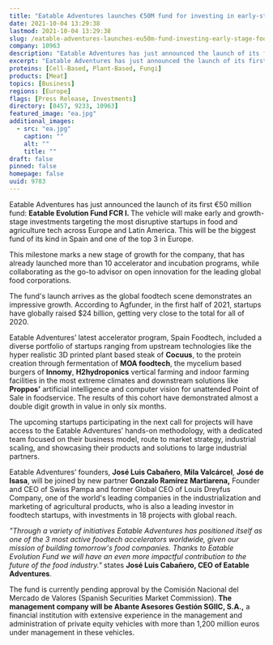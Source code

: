 ```yaml
---
title: "Eatable Adventures launches €50M fund for investing in early-stage food and agriculture tech startups"
date: 2021-10-04 13:29:38
lastmod: 2021-10-04 13:29:38
slug: /eatable-adventures-launches-eu50m-fund-investing-early-stage-food-and-agriculture-tech
company: 10963
description: "Eatable Adventures has just announced the launch of its first €50 million fund: Eatable Evolution Fund FCR I. The vehicle will make early and growth-stage investments targeting the most disruptive startups in food and agriculture tech across Europe and Latin America. This will be the biggest fund of its kind in Spain and one of the top 3 in Europe."
excerpt: "Eatable Adventures has just announced the launch of its first €50 million fund: Eatable Evolution Fund FCR I. The vehicle will make early and growth-stage investments targeting the most disruptive startups in food and agriculture tech across Europe and Latin America. This will be the biggest fund of its kind in Spain and one of the top 3 in Europe."
proteins: [Cell-Based, Plant-Based, Fungi]
products: [Meat]
topics: [Business]
regions: [Europe]
flags: [Press Release, Investments]
directory: [8457, 9233, 10963]
featured_image: "ea.jpg"
additional_images:
  - src: "ea.jpg"
    caption: ""
    alt: ""
    title: ""
draft: false
pinned: false
homepage: false
uuid: 9783
---
```

<p>Eatable Adventures has just announced the launch of its first €50 million fund: <strong>Eatable Evolution Fund FCR I. </strong>The vehicle will make early and growth-stage investments targeting the most disruptive startups in food and agriculture tech across Europe and Latin America. This will be the biggest fund of its kind in Spain and one of the top 3 in Europe.</p>
<p>This milestone marks a new stage of growth for the company, that has already launched more than 10 accelerator and incubation programs, while collaborating as the go-to<strong> </strong>advisor on open innovation for the leading global food corporations.</p>
<p>The fund's launch arrives as the global foodtech scene demonstrates an impressive growth. According to Agfunder, in the first half of 2021, startups have globally raised $24 billion, getting very close to the total for all of 2020.</p>
<p>Eatable Adventures’ latest accelerator program, Spain Foodtech, included a diverse portfolio of startups ranging from upstream technologies like the hyper realistic 3D printed plant based steak of <strong>Cocuus</strong>, to the protein creation through fermentation of <strong>MOA foodtech</strong>, the mycelium based burgers of <strong>Innomy</strong>, <strong>H2hydroponics</strong> vertical farming and indoor farming facilities in the most extreme climates and downstream solutions like <strong>Proppos’</strong> artificial intelligence and computer vision for unattended Point of Sale in foodservice. The results of this cohort have demonstrated almost a double digit growth in value in only six months.</p>
<p>The upcoming startups participating in the next call for projects will have access to the Eatable Adventures’ hands-on methodology, with a dedicated team focused on their business model, route to market strategy, industrial scaling, and showcasing their products and solutions to large industrial partners.</p>
<p>Eatable Adventures’ founders, <strong>José Luis Cabañero</strong>,<strong> Mila Valcárcel</strong>, <strong>José de Isasa</strong>, will be joined by new partner <strong>Gonzalo Ramírez Martiarena,</strong> Founder and CEO of Swiss Pampa and former Global CEO of Louis Dreyfus Company, one of the world's leading companies in the industrialization and marketing of agricultural products, who is also a leading investor in foodtech startups, with investments in 18 projects with global reach.</p>
<p><em>"Through a variety of initiatives Eatable Adventures has positioned itself as one of the 3 most active foodtech accelerators worldwide, given our mission of building tomorrow's food companies. Thanks to Eatable Evolution Fund we will have an even more impactful contribution to the future of the food industry."</em> states <strong>José Luis Cabañero, CEO of Eatable Adventures</strong>.</p>
<p>The fund is currently pending approval by the Comisión Nacional del Mercado de Valores (Spanish Securities Market Commission). <strong>The management company will be Abante Asesores Gestión SGIIC, S.A.,</strong> a financial institution with extensive experience in the management and administration of private equity vehicles with more than 1,200 million euros under management in these vehicles.</p>
